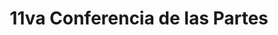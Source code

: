 ---
layout: compose
klass: compositionBlocks
title: 11va Conferencia de las Partes
description:   |
  de la Convención Interamericana para la Protección y Conservación de las Tortugas Marinas,  
  Manta, Ecuador,  
  15-20 October 2023
hasTextShadow: true
background: https://inaturalist-open-data.s3.amazonaws.com/photos/237489418/original.jpg
imageLicense: _Chelonia mydas_ [observada](https://www.inaturalist.org/observations/138910530){:target="_blank"} por scienceco_fn cerca de Manta.
cta: # OPTIONAL list of buttons
- text: VENUE
  href: https://www.mantahosthotel.com/
  isPrimary: true # OPTIONAL
permalink: /cit-cop11

composition:
- type: heroImage
  #data: cit-cop11.home
- type: features
  data: cit-cop11.welcome
---